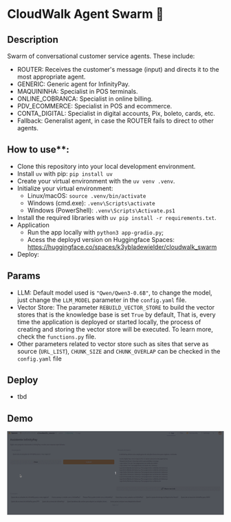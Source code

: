 # CloudWalk Agent Swarm 🐝

## Description
Swarm of conversational customer service agents. These include:
- ROUTER: Receives the customer's message (input) and directs it to the most appropriate agent.
- GENERIC: Generic agent for InfinityPay.
- MAQUININHA: Specialist in POS terminals.
- ONLINE_COBRANCA: Specialist in online billing.
- PDV_ECOMMERCE: Specialist in POS and ecommerce.
- CONTA_DIGITAL: Specialist in digital accounts, Pix, boleto, cards, etc.
- Fallback: Generalist agent, in case the ROUTER fails to direct to other agents.

## How to use**:
- Clone this repository into your local development environment.
- Install ``uv`` with pip: ``pip install uv``
- Create your virtual environment with the ``uv venv .venv``.
- Initialize your virtual environment:
  - Linux/macOS: ``source .venv/bin/activate``
  - Windows (cmd.exe): ``.venv\Scripts\activate``
  - Windows (PowerShell): ``.venv\Scripts\Activate.ps1``
- Install the required libraries with ``uv pip install -r requirements.txt``.
- Application
  - Run the app locally with ``python3 app-gradio.py``;
  - Acess the deployd version on Huggingface Spaces: https://huggingface.co/spaces/k3ybladewielder/cloudwalk_swarm
- Deploy:

## Params
- LLM: Default model used is ``"Qwen/Qwen3-0.6B"``, to change the model, just change the ```LLM_MODEL``` parameter in the ```config.yaml``` file.
- Vector Store: The parameter ``REBUILD_VECTOR_STORE`` to build the vector stores that is the knowledge base is set ``True`` by default, That is, every time the application is deployed or started locally, the process of creating and storing the vector store will be executed. To learn more, check the ``functions.py`` file.
- Other parameters related to vector store such as sites that serve as source (``URL_LIST``), ``CHUNK_SIZE`` and ``CHUNK_OVERLAP`` can be checked in the ``config.yaml`` file

## Deploy
- tbd


## Demo
<img src="demo.gif"> 
